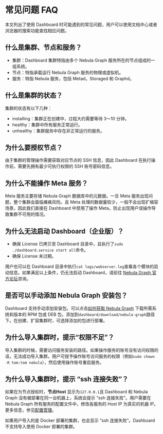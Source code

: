 # 常见问题 FAQ

本文列出了使用 Dashboard 时可能遇到的常见问题，用户可以使用文档中心或者浏览器的搜索功能查找相应问题。

## 什么是集群、节点和服务？

- 集群：Dashboard 集群特指由多个 Nebula Graph 服务所在的节点组成的一组系统。
- 节点：特指承载运行 Nebula Graph 服务的物理或虚拟机。
- 服务：特指 Nebula 服务，包括 Metad，Storaged 和 Graphd。

## 什么是集群的状态？

集群的状态有以下几种：

- installing：集群正在创建中，过程大约需要等待 3～10 分钟。
- healthy：集群中所有服务正常运行。
- unhealthy：集群服务中存在非正常运行的服务。

## 为什么要授权节点？

由于集群的管理操作需要获取对应节点的 SSH 信息，因此 Dashboard 在执行操作前，需要先拥有最少可执行权限的 SSH 账号密码信息。

<!-- ## 什么是扩缩容？

Nebula Graph 是分布式图数据库，可以支持运行时动态扩展和缩减服务。也可以通过 Dashboard 可视化的动态扩展或缩减 Storage 和 Graph 服务（不可以扩缩容 Metad）。 -->

## 为什么不能操作 Meta 服务？

Meta 服务主要存储 Nebula Graph 数据库中的元数据。一旦 Meta 服务出现问题，整个集群会面临瘫痪风险。且 Meta 处理的数据量较少，一般不会出现扩缩容场景，因此我们直接在 Dashboard 中禁用了操作 Meta，防止出现用户误操作导致集群不可用的情况。

<!-- balance-3.1
## 扩缩容之后对数据有什么影响？

- 扩容 Storage，Dashboard 会在指定的机器上创建并运行 Storage 服务，对已有数据不会造成影响，可以在集群信息标签页下的 `服务信息` 页面和 `Leader` 页面，根据自身需求选择进行`Balance Data`或者`Balance Leader`操作。
- 缩容 Storage，Dashboard 会自动执行`Balance Data Remove`语句，确保被指定的服务上的数据分片迁移完成后，停止服务。
- 扩缩容 Graph 对数据不会有影响。
-->

## 为什么无法启动 Dashboard（企业版）？

- 确保 License 已拷贝至 Dashboard 目录中，且执行了`sudo ./dashboard.service start all`命令。
- 确保 License 未过期。

用户也可以在 Dashboard 目录中执行`cat logs/webserver.log`查看各个模块的启动信息。如果满足以上条件，仍无法启动 Dashboard，请前往 [Nebula Graph 官方论坛](https://discuss.nebula-graph.com.cn/ "点击前往 Nebula Graph 官方论坛")咨询。

## 是否可以手动添加 Nebula Graph 安装包？

Dashboard 支持手动添加安装包，可以点击[如何获取 Nebula Graph](https://nebula-graph.com.cn/download/) 下载所需系统和版本的 RPM 包或 DEB 包，添加到`dashboard/download/nebula-graph`路径下。在创建、扩容集群时，可选择添加的包进行部署。


## 为什么导入集群时，提示“权限不足”？

导入集群的时候，需要访问服务安装的路径。如果操作服务的账号没有访问权限的话，无法成功导入集群。用户可授予操作账号访问服务的权限（例如`sudo chown -R tom:tom nebula`），然后使用操作账号重启服务。

## 为什么导入集群时，提示 “ssh 连接失败”？

如果在为节点授权时，**节点Host** 显示为`127.0.0.1`且 Dashboard 和 Nebula Graph 没有被部署在同一台机器上，系统会提示 “ssh 连接失败”。用户需要在 Nebula Graph 所有服务的配置文件中，修改各服务的 Host IP 为真实的机器 IP。更多信息，参见[配置管理](../5.configurations-and-logs/1.configurations/1.configurations.md)。

如果用户导入的是 Docker 部署的集群，也会显示 “ssh 连接失败”。Dashboard 不支持导入使用 Docker 部署的集群。
